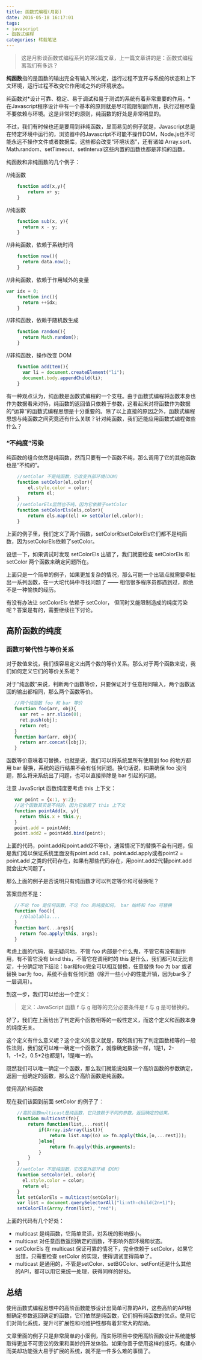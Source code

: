 ```yaml
---
title: 函数式编程(月影)
date: 2016-05-18 16:17:01
tags:
- javascript
- 函数式编程
categories: 转载笔记
---
```

> 这是月影谈函数式编程系列的第2篇文章，上一篇文章讲的是：函数式编程离我们有多远？

**纯函数**指的是函数的输出完全有输入所决定，运行过程不宜开与系统的状态和上下文环境，运行过程不改变它作用域之外的环境状态。

纯函数对*设计可靠、稳定、易于调试和易于测试的系统有着非常重要的作用。*在Javascript程序设计中有一个基本的原则就是尽可能限制副作用，执行过程尽量不要依赖与环境。这是非常好的原则，纯函数的好处是非常明显的。

不过，我们有时候也还是要用到非纯函数，显而易见的例子就是，Javascript总是在特定环境中运行的，浏览器中的Javascript不可能不操作DOM，Node.js也不可能永远不操作文件或者数据库，这些都会改变“环境状态”，还有诸如 Array.sort、Math.random、setTimeout、setInterval这些内置的函数也都是非纯的函数。

纯函数和非纯函数的几个例子：

//纯函数
```javascript
    function add(x,y){
        return x+ y;
    }
```
//纯函数
```javascript
    function sub(x, y){    
      return x - y;
    }
```

//非纯函数，依赖于系统时间
```javascript
    function now(){    
      return data.now();
    }
```

//非纯函数，依赖于作用域外的变量
```javascript
var idx = 0;
    function inc(){    
      return ++idx;
    }
```

//非纯函数，依赖于随机数生成
```javascript
    function random(){    
      return Math.random();
    }
```

//非纯函数，操作改变 DOM
```javascript
    function addItem(){    
      var li = document.createElement("li");
      document.body.appendChild(li);
    }
```

有一种观点认为，纯函数是函数式编程的一个支柱。由于函数式编程将函数本身也作为数据看来对待，纯函数的返回值只依赖于参数，这看起来对将函数作为数据的“运算”的函数式编程思想是十分重要的。除了以上直接的原因之外，函数式编程思想与纯函数之间究竟还有什么关联？针对纯函数，我们还能应用函数式编程做些什么？

### “不纯度”污染
纯函数的组合依然是纯函数，然而只要有一个函数不纯，那么调用了它的其他函数也是“不纯的”。

```javascript
    //setColor 不是纯函数，它改变外部环境(DOM)
    function setColor(el,color){
        el.style.color = color;
        return el;
    }
    //setColorEls显然也不纯，因为它依赖于setColor
    function setColorEls(els,color){
        return els.map((el) => setColor(el,color));
    }
```

上面的例子里，我们定义了两个函数，setColor和setColorEls它们都不是纯函数，因为setColorEls依赖了setColor。

设想一下，如果调试时发现 setColorEls 出错了，我们就要检查 setColorEls 和 setColor 两个函数来确定问题所在。

上面只是一个简单的例子，如果更加复杂的情况，那么可能一个出错点就需要牵扯出一系列函数，在一大坨代码中寻找问题了 —— 相信很多程序员都遇到过，那绝不是一种愉快的经历。

有没有办法让 setColorEls 依赖于 setColor， 但同时又能限制造成的纯度污染呢？答案是有的，需要继续往下讨论。

## 高阶函数的纯度
### 函数可替代性与等价关系
对于数值来说，我们很容易定义出两个数的等价关系。那么对于两个函数来说，我们如何定义它们的等价关系呢？

对于“纯函数”来说，判断两个函数等价，只要保证对于任意相同输入，两个函数返回的输出都相同，那么两个函数等价。

```javascript
   //两个纯函数 foo 和 bar 等价
   function foo(arr, obj){    
     var ret = arr.slice(0);
     ret.push(obj);    
     return ret;
   }
   function bar(arr, obj){    
     return arr.concat([obj]);
   } 
```

函数等价意味着可替换，也就是说，我们可以将系统里所有使用到 foo 的地方都用 bar 替换，系统的运行结果不会有任何问题。换句话说，如果确保 foo 没问题，那么将来系统出了问题，也可以直接排除是 bar 引起的问题。

注意 JavaScript 函数纯度要考虑 this 上下文：
```javascript
   var point = {x:1, y:2};
   //这个函数其实是不纯的，因为它依赖了 this 上下文
   function pointAdd(x, y){    
     return this.x + this.y;
   }
   point.add = pointAdd;
   point.add2 = pointAdd.bind(point); 
```

上面的代码，point.add和point.add2不等价，通常情况下的替换不会有问题，但是我们难以保证系统里面没有point.add.call、point.add.apply或者point2 = point.add 之类的代码存在，如果有那些代码存在，用point.add2代替point.add就会出大问题了。

那么上面的例子是否说明只有纯函数才可以判定等价和可替换呢？

答案显然不是：
```javascript
   //不论 foo 是任何函数，不论 foo 的纯度如何， bar 始终和 foo 可替换
   function foo(){    
     //blablabla....
   }
   function bar(...args){    
     return foo.apply(this, args);
   }
```

考虑上面的代码，毫无疑问地，不管 foo 内部是个什么鬼，不管它有没有副作用，有不管它没有 bind this，不管它在调用时的 this 是什么，我们都可以无比肯定，十分确定地下结论：bar和foo完全可以相互替换，任意替换 foo 为 bar 或者替换 bar为 foo，系统不会有任何问题（除开一些小小的性能开销，因为bar多了一层调用）。

到这一步，我们可以给出一个定义：

> 定义：JavaScript 函数 f 与 g 相等的充分必要条件是 f 与 g 是可替换的。

好了，我们在上面给出了判定两个函数相等的一般性定义，而这个定义和函数本身的纯度无关。

这个定义有什么意义呢？这个定义的意义就是，既然我们有了判定函数相等的一般性法则，我们就可以唯一确定一个函数了，就像确定数据一样，1是1，2-1，-1+2，0.5*2也都是1，1是唯一的。

既然我们可以唯一确定一个函数，那么我们就能说如果一个高阶函数的参数确定，返回一组确定的函数，那么这个高阶函数是纯函数。

使用高阶纯函数

现在我们该回到前面 setColor 的例子了：
```javascript
    //高阶函数multicast是纯函数，它只依赖于不同的参数，返回确定的结果。
    function multicast(fn){
        return function(list,...rest){
            if(Array.isArray(list)){
                return list.map((o) => fn.apply(this,[o,...rest]));
            }else{
                return fn.apply(this,arguments);
            }
        }
    }
    //setColor 不是纯函数，它改变外部环境（DOM）
    function setColor(el, color){
      el.style.color = color;    
      return el;
    }
    let setColorEls = multicast(setColor);
    var list = document.querySelectorAll("li:nth-child(2n+1)");
    setColorEls(Array.from(list), "red");
```

上面的代码有几个好处：
 - multicast 是纯函数，它简单灵活，对系统的影响很小。
 - multicast 对任意函数返回确定的函数，不影响外部环境和状态。
 - setColorEls 在 multicast 保证可靠的情况下，完全依赖于 setColor，如果它出错，只需要检查 setColor 的实现，使得调试变得简单了。
 - multicast 是通用的，不管是setColor、setBGColor、setFont还是什么其他的API，都可以用它来统一处理，获得同样的好处。

## 总结
使用函数式编程思想中的高阶函数能够设计出简单可靠的API，这些高阶的API根据确定参数返回确定的函数，它们依然是纯函数，它们拥有纯函数的优点。使用它们对简化系统，提升可扩展性和可维护性都有着非常大的帮助。

文章里面的例子只是非常简单的小案例，而实际项目中使用高阶函数设计系统能够取得更加不可思议的效果和美妙的开发体验。如果你善于使用这样的技巧，构建小而美却功能强大易于扩展的系统，就不是一件多么难的事情了。